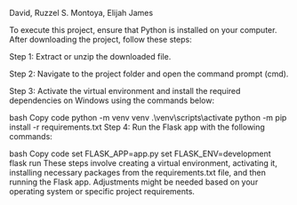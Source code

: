 David, Ruzzel S.
Montoya, Elijah James

To execute this project, ensure that Python is installed on your computer. After downloading the project, follow these steps:

Step 1: Extract or unzip the downloaded file.

Step 2: Navigate to the project folder and open the command prompt (cmd).

Step 3: Activate the virtual environment and install the required dependencies on Windows using the commands below:

bash
Copy code
python -m venv venv
.\venv\scripts\activate
python -m pip install -r requirements.txt
Step 4: Run the Flask app with the following commands:

bash
Copy code
set FLASK_APP=app.py
set FLASK_ENV=development
flask run
These steps involve creating a virtual environment, activating it, installing necessary packages from the requirements.txt file, and then running the Flask app. Adjustments might be needed based on your operating system or specific project requirements.